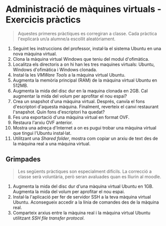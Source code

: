 Administració de màquines virtuals - Exercicis pràctics
======================================================

> Aquestes primeres pràctiques es corregiran a classe. Cada pràctica l'explicarà un/a alumne/a escollit aleatòriament.

1. Seguint les instruccions del professor, instal·la el sistema Ubuntu en una nova màquina virtual.
2. Clona la màquina virtual Windows que teniu del modul d'ofimàtica.
3. Localitza els directoris a on hi han les tres maquines virtuals: Ubuntu, Windows d'ofimàtica i Windows clonada.
1. Instal·la les _VMWare Tools_ a la màquina virtual Ubuntu.
2. Augmenta la memòria principal (RAM) de la màquina virtual Ubuntu en 512MB.
3. Augmenta la mida del disc dur en la maquina clonada en 2GB. Cal augmentar la mida del volum per aprofitar el nou espai?
4. Crea un snapshot d'una màquina  virtual. Després, canvïa el fons d'escriptori d'aquesta màquina. Finalment, reverteix el canvi restaurant l'snapshot. Quin fons d'escriptori ha quedat?
5. Fes una exportació d'una màquina virtual en format OVF.
6. Restaura l'arxiu OVF anterior.
7. Mostra una adreça d'Internet a on es pugui trobar 
una màquina virtual que tingui l'Ubuntu instal·lat.
8. Utilitzant una _Shared folder_, mostra com copiar un arxiu de text des de la màquina real a una màquina virtual.

Grimpades
----------
> Les següents pràctiques son especialment difícils. La correcció a classe serà voluntària, però seran avaluades quan es lliurin al moodle.

1. Augmenta la mida del disc dur d'una màquina virtual Ubuntu en 1GB. Augmenta la mida del volum per aprofitar el nou espai.
2. Instal·la l'aplicació per fer de servidor SSH a la teva màquina virtual Ubuntu. Aconsegueix accedir a la línia de comandes des de la màquina real.
3. Comparteix arxius entre la màquina real i la màquina virtual Ubuntu utilitzant *SSH file transfer protocol*.
